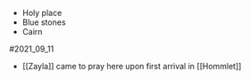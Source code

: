 - Holy place
- Blue stones
- Cairn

#2021_09_11
- [[Zayla]] came to pray here upon first arrival in [[Hommlet]]